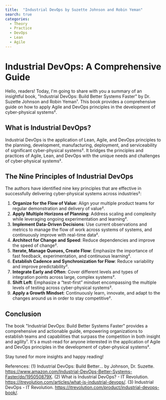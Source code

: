 ```yaml
---
title:  "Industrial DevOps by Suzette Johnson and Robin Yeman"
search: true
categories: 
  - Theory
  - Practice
  - DevOps
  - Lean
  - Agile  
---
```


# Industrial DevOps: A Comprehensive Guide

Hello, readers! Today, I'm going to share with you a summary of an insightful book, "Industrial DevOps: Build Better Systems Faster" by Dr. Suzette Johnson and Robin Yeman¹. This book provides a comprehensive guide on how to apply Agile and DevOps principles in the development of cyber-physical systems².

## What is Industrial DevOps?

Industrial DevOps is the application of Lean, Agile, and DevOps principles to the planning, development, manufacturing, deployment, and serviceability of significant cyber-physical systems². It bridges the principles and practices of Agile, Lean, and DevOps with the unique needs and challenges of cyber-physical systems².

## The Nine Principles of Industrial DevOps

The authors have identified nine key principles that are effective in successfully delivering cyber-physical systems across industries²:

1. **Organize for the Flow of Value**: Align your multiple product teams for regular demonstration and delivery of value².
2. **Apply Multiple Horizons of Planning**: Address scaling and complexity while leveraging ongoing experimentation and learning².
3. **Implement Data-Driven Decisions**: Use current observations and metrics to manage the flow of work across systems of systems, and continuously improve with real-time data².
4. **Architect for Change and Speed**: Reduce dependencies and improve the speed of change².
5. **Iterate, Manage Queues, Create Flow**: Emphasize the importance of fast feedback, experimentation, and continuous learning².
6. **Establish Cadence and Synchronization for Flow**: Reduce variability and improve predictability².
7. **Integrate Early and Often**: Cover different levels and types of integration points across large, complex systems².
8. **Shift Left**: Emphasize a “test-first” mindset encompassing the multiple levels of testing across cyber-physical systems².
9. **Apply a Growth Mindset**: Continuously learn, innovate, and adapt to the changes around us in order to stay competitive².

## Conclusion

The book "Industrial DevOps: Build Better Systems Faster" provides a comprehensive and actionable guide, empowering organizations to establish teams and capabilities that surpass the competition in both insight and agility¹. It's a must-read for anyone interested in the application of Agile and DevOps principles in the development of cyber-physical systems².

Stay tuned for more insights and happy reading!

References:
(1) Industrial DevOps: Build Better... by Johnson, Dr. Suzette. https://www.amazon.com/Industrial-DevOps-Better-Systems-Faster/dp/195050879X.
(2) What is Industrial DevOps? - IT Revolution. https://itrevolution.com/articles/what-is-industrial-devops/.
(3) Industrial DevOps - IT Revolution. https://itrevolution.com/product/industrial-devops-book/.
